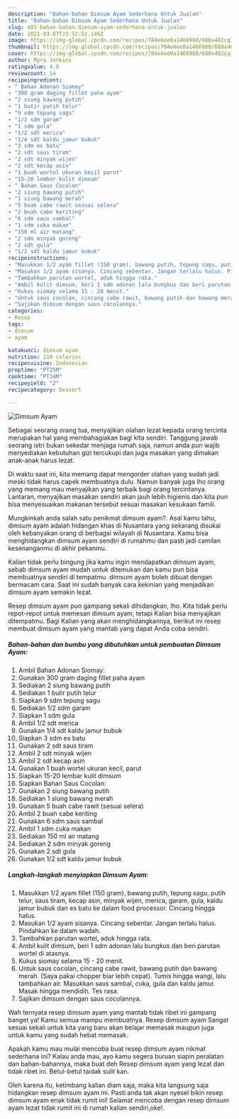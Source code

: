 ```yaml
---
description: "Bahan-bahan Dimsum Ayam Sederhana Untuk Jualan"
title: "Bahan-bahan Dimsum Ayam Sederhana Untuk Jualan"
slug: 403-bahan-bahan-dimsum-ayam-sederhana-untuk-jualan
date: 2021-03-07T23:52:52.146Z
image: https://img-global.cpcdn.com/recipes/784e6ee0a1466980/680x482cq70/dimsum-ayam-foto-resep-utama.jpg
thumbnail: https://img-global.cpcdn.com/recipes/784e6ee0a1466980/680x482cq70/dimsum-ayam-foto-resep-utama.jpg
cover: https://img-global.cpcdn.com/recipes/784e6ee0a1466980/680x482cq70/dimsum-ayam-foto-resep-utama.jpg
author: Myra Jenkins
ratingvalue: 4.8
reviewcount: 14
recipeingredient:
- " Bahan Adonan Siomay"
- "300 gram daging fillet paha ayam"
- "2 siung bawang putih"
- "1 butir putih telur"
- "9 sdm tepung sagu"
- "1/2 sdm garam"
- "1 sdm gula"
- "1/2 sdt merica"
- "1/4 sdt kaldu jamur bubuk"
- "3 sdm es batu"
- "2 sdt saus tiram"
- "2 sdt minyak wijen"
- "2 sdt kecap asin"
- "1 buah wortel ukuran kecil parut"
- "15-20 lembar kulit dimsum"
- " Bahan Saus Cocolan"
- "2 siung bawang putih"
- "1 siung bawang merah"
- "5 buah cabe rawit sesuai selera"
- "2 buah cabe keriting"
- "6 sdm saus sambal"
- "1 sdm cuka makan"
- "150 ml air matang"
- "2 sdm minyak goreng"
- "2 sdt gula"
- "1/2 sdt kaldu jamur bubuk"
recipeinstructions:
- "Masukkan 1/2 ayam fillet (150 gram), bawang putih, tepung sagu, putih telur, saus tiram, kecap asin, minyak wijen, merica, garam, gula, kaldu jamur bubuk dan es batu ke dalam food processor. Cincang hingga halus."
- "Masukan 1/2 ayam sisanya. Cincang sebentar. Jangan terlalu halus. Pindahkan ke dalam wadah."
- "Tambahkan parutan wortel, aduk hingga rata."
- "Ambil kulit dimsum, beri 1 sdm adonan lalu bungkus dan beri parutan wortel di atasnya."
- "Kukus siomay selama 15 - 20 menit."
- "Untuk saus cocolan, cincang cabe rawit, bawang putih dan bawang merah. (Saya pakai chopper biar lebih cepat). Tumis hingga wangi, lalu tambahkan air. Masukkan saus sambal, cuka, gula dan kaldu jamur. Masak hingga mendidih. Tes rasa."
- "Sajikan dimsum dengan saus cocolannya."
categories:
- Resep
tags:
- dimsum
- ayam

katakunci: dimsum ayam 
nutrition: 210 calories
recipecuisine: Indonesian
preptime: "PT25M"
cooktime: "PT34M"
recipeyield: "2"
recipecategory: Dessert

---
```



![Dimsum Ayam](https://img-global.cpcdn.com/recipes/784e6ee0a1466980/680x482cq70/dimsum-ayam-foto-resep-utama.jpg)

Sebagai seorang orang tua, menyajikan olahan lezat kepada orang tercinta merupakan hal yang membahagiakan bagi kita sendiri. Tanggung jawab seorang istri bukan sekedar menjaga rumah saja, namun anda pun wajib menyediakan kebutuhan gizi tercukupi dan juga masakan yang dimakan anak-anak harus lezat.

Di waktu  saat ini, kita memang dapat mengorder olahan yang sudah jadi meski tidak harus capek membuatnya dulu. Namun banyak juga lho orang yang memang mau menyajikan yang terbaik bagi orang tercintanya. Lantaran, menyajikan masakan sendiri akan jauh lebih higienis dan kita pun bisa menyesuaikan makanan tersebut sesuai masakan kesukaan famili. 



Mungkinkah anda salah satu penikmat dimsum ayam?. Asal kamu tahu, dimsum ayam adalah hidangan khas di Nusantara yang sekarang disukai oleh kebanyakan orang di berbagai wilayah di Nusantara. Kamu bisa menghidangkan dimsum ayam sendiri di rumahmu dan pasti jadi camilan kesenanganmu di akhir pekanmu.

Kalian tidak perlu bingung jika kamu ingin mendapatkan dimsum ayam, sebab dimsum ayam mudah untuk ditemukan dan kamu pun bisa membuatnya sendiri di tempatmu. dimsum ayam boleh dibuat dengan bermacam cara. Saat ini sudah banyak cara kekinian yang menjadikan dimsum ayam semakin lezat.

Resep dimsum ayam pun gampang sekali dihidangkan, lho. Kita tidak perlu repot-repot untuk memesan dimsum ayam, tetapi Kalian bisa menyajikan ditempatmu. Bagi Kalian yang akan menghidangkannya, berikut ini resep membuat dimsum ayam yang mantab yang dapat Anda coba sendiri.

<!--inarticleads1-->

##### Bahan-bahan dan bumbu yang dibutuhkan untuk pembuatan Dimsum Ayam:

1. Ambil  Bahan Adonan Siomay:
1. Gunakan 300 gram daging fillet paha ayam
1. Sediakan 2 siung bawang putih
1. Sediakan 1 butir putih telur
1. Siapkan 9 sdm tepung sagu
1. Sediakan 1/2 sdm garam
1. Siapkan 1 sdm gula
1. Ambil 1/2 sdt merica
1. Gunakan 1/4 sdt kaldu jamur bubuk
1. Siapkan 3 sdm es batu
1. Gunakan 2 sdt saus tiram
1. Ambil 2 sdt minyak wijen
1. Ambil 2 sdt kecap asin
1. Gunakan 1 buah wortel ukuran kecil, parut
1. Siapkan 15-20 lembar kulit dimsum
1. Siapkan  Bahan Saus Cocolan:
1. Gunakan 2 siung bawang putih
1. Sediakan 1 siung bawang merah
1. Gunakan 5 buah cabe rawit (sesuai selera)
1. Ambil 2 buah cabe keriting
1. Gunakan 6 sdm saus sambal
1. Ambil 1 sdm cuka makan
1. Sediakan 150 ml air matang
1. Sediakan 2 sdm minyak goreng
1. Gunakan 2 sdt gula
1. Gunakan 1/2 sdt kaldu jamur bubuk




<!--inarticleads2-->

##### Langkah-langkah menyiapkan Dimsum Ayam:

1. Masukkan 1/2 ayam fillet (150 gram), bawang putih, tepung sagu, putih telur, saus tiram, kecap asin, minyak wijen, merica, garam, gula, kaldu jamur bubuk dan es batu ke dalam food processor. Cincang hingga halus.
1. Masukan 1/2 ayam sisanya. Cincang sebentar. Jangan terlalu halus. Pindahkan ke dalam wadah.
1. Tambahkan parutan wortel, aduk hingga rata.
1. Ambil kulit dimsum, beri 1 sdm adonan lalu bungkus dan beri parutan wortel di atasnya.
1. Kukus siomay selama 15 - 20 menit.
1. Untuk saus cocolan, cincang cabe rawit, bawang putih dan bawang merah. (Saya pakai chopper biar lebih cepat). Tumis hingga wangi, lalu tambahkan air. Masukkan saus sambal, cuka, gula dan kaldu jamur. Masak hingga mendidih. Tes rasa.
1. Sajikan dimsum dengan saus cocolannya.




Wah ternyata resep dimsum ayam yang mantab tidak ribet ini gampang banget ya! Kamu semua mampu membuatnya. Resep dimsum ayam Sangat sesuai sekali untuk kita yang baru akan belajar memasak maupun juga untuk kamu yang sudah hebat memasak.

Apakah kamu mau mulai mencoba buat resep dimsum ayam nikmat sederhana ini? Kalau anda mau, ayo kamu segera buruan siapin peralatan dan bahan-bahannya, maka buat deh Resep dimsum ayam yang lezat dan tidak ribet ini. Betul-betul taidak sulit kan. 

Oleh karena itu, ketimbang kalian diam saja, maka kita langsung saja hidangkan resep dimsum ayam ini. Pasti anda tak akan nyesel bikin resep dimsum ayam enak tidak rumit ini! Selamat mencoba dengan resep dimsum ayam lezat tidak rumit ini di rumah kalian sendiri,oke!.

